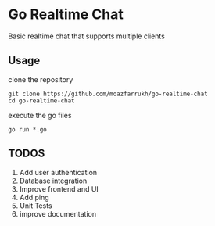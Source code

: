 # Go Realtime Chat
Basic realtime chat that supports multiple clients 
## Usage
clone the repository 
```
git clone https://github.com/moazfarrukh/go-realtime-chat
cd go-realtime-chat
```
execute the go files
```
go run *.go
```
## TODOS
1. Add user authentication
2. Database integration
3. Improve frontend and UI
4. Add ping
5. Unit Tests
6. improve documentation


